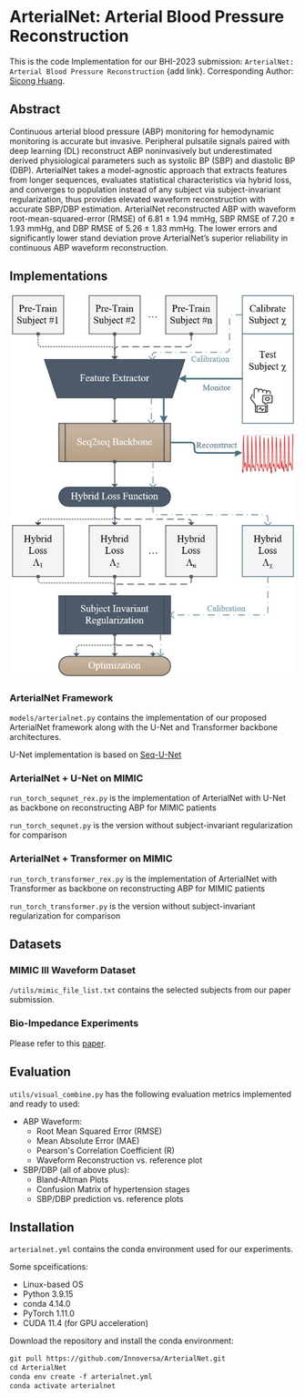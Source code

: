# ArterialNet: Arterial Blood Pressure Reconstruction
This is the code Implementation for our BHI-2023 submission: `ArterialNet: Arterial Blood Pressure Reconstruction` {add link}. 
Corresponding Author: [Sicong Huang](mailto:siconghuang@tamu.edu).
## Abstract
Continuous arterial blood pressure (ABP) monitoring for hemodynamic monitoring is accurate but invasive. Peripheral pulsatile signals paired with deep learning (DL) reconstruct ABP noninvasively but underestimated derived physiological parameters such as systolic BP (SBP) and diastolic BP (DBP). ArterialNet takes a model-agnostic approach that extracts features from longer sequences, evaluates statistical characteristics via hybrid loss, and converges to population instead of any subject via subject-invariant regularization, thus provides elevated waveform reconstruction with accurate SBP/DBP estimation. ArterialNet reconstructed ABP with waveform root-mean-squared-error (RMSE) of 6.81 ± 1.94 mmHg, SBP RMSE of 7.20 ± 1.93 mmHg, and DBP RMSE of 5.26 ± 1.83 mmHg. The lower errors and significantly lower stand deviation prove ArterialNet’s superior reliability in continuous ABP waveform reconstruction. 
## Implementations
![Visual of ArterialNet Framework](figures/arterialnet-framework.jpg)
### ArterialNet Framework
`models/arterialnet.py` contains the implementation of our proposed ArterialNet framework along with the U-Net and Transformer backbone architectures.

U-Net implementation is based on [Seq-U-Net](https://github.com/f90/Seq-U-Net)

### ArterialNet + U-Net on MIMIC 
`run_torch_sequnet_rex.py` is the implementation of ArterialNet with U-Net as backbone on reconstructing ABP for MIMIC patients

`run_torch_sequnet.py` is the version without subject-invariant regularization for comparison

### ArterialNet + Transformer on MIMIC 
`run_torch_transformer_rex.py` is the implementation of ArterialNet with Transformer as backbone on reconstructing ABP for MIMIC patients

`run_torch_transformer.py` is the version without subject-invariant regularization for comparison

## Datasets

### MIMIC III Waveform Dataset

`/utils/mimic_file_list.txt` contains the selected subjects from our paper submission.

### Bio-Impedance Experiments 

Please refer to this [paper](https://ieeexplore.ieee.org/document/8863984). 

## Evaluation

`utils/visual_combine.py` has the following evaluation metrics implemented and ready to used:

* ABP Waveform: 
    * Root Mean Squared Error (RMSE)
    * Mean Absolute Error (MAE)
    * Pearson's Correlation Coefficient (R)
    * Waveform Reconstruction vs. reference plot
* SBP/DBP (all of above plus):
    * Bland-Altman Plots
    * Confusion Matrix of hypertension stages 
    * SBP/DBP prediction vs. reference plots

## Installation

`arterialnet.yml` contains the conda environment used for our experiments.

Some spceifications: 
* Linux-based OS 
* Python 3.9.15
* conda 4.14.0
* PyTorch 1.11.0
* CUDA 11.4 (for GPU acceleration)

Download the repository and install the conda environment:

``` 
git pull https://github.com/Innoversa/ArterialNet.git 
cd ArterialNet 
conda env create -f arterialnet.yml 
conda activate arterialnet 
```
